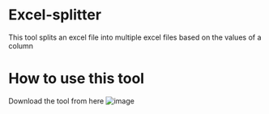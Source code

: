 # Excel-splitter
This tool splits an excel file into multiple excel files based on the values of a column


# How to use this tool
Download the tool from here
![image](https://user-images.githubusercontent.com/24988992/123419027-6559c900-d5d7-11eb-8b39-4c7366128dff.png)

